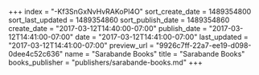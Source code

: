 +++
index = "-Kf3SnGxNvHvRAKoPl4O"
sort_create_date = 1489354800
sort_last_updated = 1489354860
sort_publish_date = 1489354860
create_date = "2017-03-12T14:40:00-07:00"
publish_date = "2017-03-12T14:41:00-07:00"
date = "2017-03-12T14:41:00-07:00"
last_updated = "2017-03-12T14:41:00-07:00"
preview_url = "9926c7ff-22a7-ee19-d098-0dee4c52c636"
name = "Sarabande Books"
title = "Sarabande Books"
books_publisher = "publishers/sarabande-books.md"
+++
